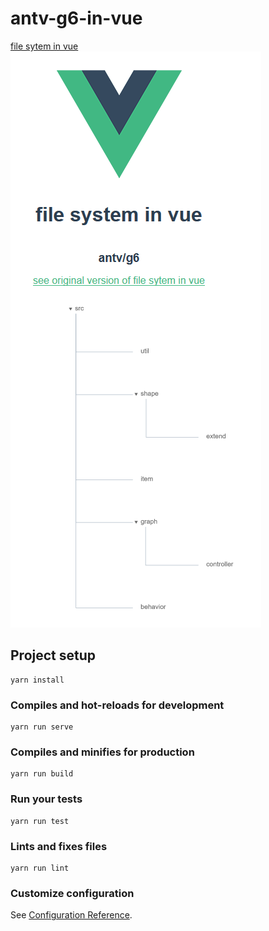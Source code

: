 # antv-g6-in-vue
[file sytem in vue](https://antv.alipay.com/zh-cn/g6/3.x/demo/tree/tree-indented.html)
![](2019-08-05-11-28-34.png)
## Project setup
```
yarn install
```

### Compiles and hot-reloads for development
```
yarn run serve
```

### Compiles and minifies for production
```
yarn run build
```

### Run your tests
```
yarn run test
```

### Lints and fixes files
```
yarn run lint
```

### Customize configuration
See [Configuration Reference](https://cli.vuejs.org/config/).

